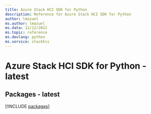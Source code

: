 ```yaml
---
title: Azure Stack HCI SDK for Python
description: Reference for Azure Stack HCI SDK for Python
author: lmazuel
ms.author: lmazuel
ms.data: 12/12/2022
ms.topic: reference
ms.devlang: python
ms.service: stackhci
---
```

# Azure Stack HCI SDK for Python - latest
## Packages - latest
[!INCLUDE [packages](stack-hci-index.md)]